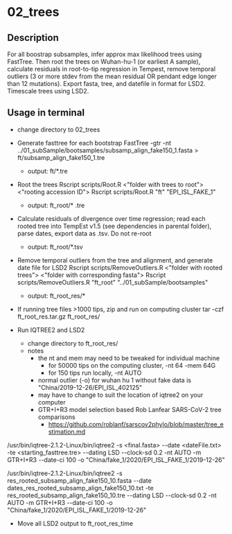 # 02_trees

## Description
For all boostrap subsamples, infer approx max likelihood trees using FastTree. Then root the trees on Wuhan-hu-1 (or earliest A sample), calculate residuals in root-to-tip regression in Tempest, remove temporal outliers (3 or more stdev from the mean residual OR pendant edge longer than 12 mutations). Export fasta, tree, and datefile in format for LSD2. Timescale trees using LSD2.

## Usage in terminal
* change directory to 02_trees

* Generate fasttree for each bootstrap
    FastTree -gtr -nt ../01_subSample/bootsamples/subsamp_align_fake150_1.fasta > ft/subsamp_align_fake150_1.tre
    * output: ft/*.tre
    
* Root the trees
    Rscript scripts/Root.R <"folder with trees to root"> <"rooting accession ID">
    Rscript scripts/Root.R "ft" "EPI_ISL_FAKE_1"
    * output: ft_root/* .tre

* Calculate residuals of divergence over time regression; read each rooted tree into TempEst v1.5 (see dependencies in parental folder), parse dates, export data as .tsv. Do not re-root
    * output: ft_root/*.tsv

* Remove temporal outliers from the tree and alignment, and generate date file for LSD2
    Rscript scripts/RemoveOutliers.R <"folder with rooted trees"> <"folder with corresponding fasta">
    Rscript scripts/RemoveOutliers.R "ft_root" "../01_subSample/bootsamples"
    * output: ft_root_res/*

* If running tree files >1000 tips, zip and run on computing cluster
    tar -czf ft_root_res.tar.gz ft_root_res/

* Run IQTREE2 and LSD2
    * change directory to ft_root_res/
    * notes
        * the nt and mem may need to be tweaked for individual machine
            * for 50000 tips on the computing cluster, -nt 64 -mem 64G 
            * for 150 tips run locally, -nt AUTO
        * normal outlier (-o) for wuhan hu 1 without fake data is "China/2019-12-26/EPI_ISL_402125"
        * may have to change to suit the location of iqtree2 on your computer
        * GTR+I+R3 model selection based Rob Lanfear SARS-CoV-2 tree comparisons
            * https://github.com/roblanf/sarscov2phylo/blob/master/tree_estimation.md

/usr/bin/iqtree-2.1.2-Linux/bin/iqtree2 -s <final.fasta> --date <dateFile.txt> -te <starting_fasttree.tre> --dating LSD --clock-sd 0.2 -nt AUTO -m GTR+I+R3 --date-ci 100 -o "China/fake_1/2020/EPI_ISL_FAKE_1/2019-12-26"

/usr/bin/iqtree-2.1.2-Linux/bin/iqtree2 -s res_rooted_subsamp_align_fake150_10.fasta --date dates_res_rooted_subsamp_align_fake150_10.txt -te res_rooted_subsamp_align_fake150_10.tre --dating LSD --clock-sd 0.2 -nt AUTO -m GTR+I+R3 --date-ci 100 -o "China/fake_1/2020/EPI_ISL_FAKE_1/2019-12-26"

* Move all LSD2 output to ft_root_res_time
